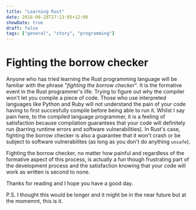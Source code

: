 ```yaml
---
title: "Learning Rust"
date: 2018-08-28T17:13:05+12:00
showDate: true
draft: false
tags: ["general", "story", "programming"]
---
```


# Fighting the borrow checker

Anyone who has tried learning the Rust programming language will be familiar with the phrase "_fighting the borrow checker_". It is the formative event in the Rust programmer's life. Trying to figure out why the compiler won't let you compile a piece of code. Those who use interpreted languages like Python and Ruby will not understand the pain of your code having to first succesfully compile before being able to run it. Whilst I say pain here, to the compiled language programmer, it is a feeling of satisfaction because compilation guarantees that your code will definitely run (barring runtime errors and software vulnerabilities). In Rust's case, fighting the borrow checker is also a guarantee that it won't crash or be subject to software vulnerabilites (as long as you don't do anything `unsafe`).

Fighting the borrow checker, no matter how painful and regardless of the formative aspect of this process, is actually a fun though frustrating part of the development process and the satisfaction knowing that your code will work as written is second to none.

Thanks for reading and I hope you have a good day.

P.S. I thought this would be longer and it might be in the near future but at the momemnt, this is it.